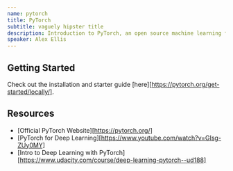 ```yaml
---
name: pytorch
title: PyTorch
subtitle: vaguely hipster title
description: Introduction to PyTorch, an open source machine learning framework
speaker: Alex Ellis
---
```


## Getting Started

Check out the installation and starter guide [here][https://pytorch.org/get-started/locally/].

## Resources

- [Official PyTorch Website][https://pytorch.org/]
- [PyTorch for Deep Learning][https://www.youtube.com/watch?v=GIsg-ZUy0MY]
- [Intro to Deep Learning with PyTorch][https://www.udacity.com/course/deep-learning-pytorch--ud188]
